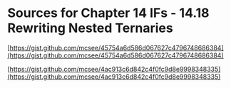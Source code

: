 # Sources for Chapter 14 IFs - 14.18 Rewriting Nested Ternaries


[https://gist.github.com/mcsee/45754a6d586d067627c4796748686384](https://gist.github.com/mcsee/45754a6d586d067627c4796748686384)

[https://gist.github.com/mcsee/4ac913c6d842c4f0fc9d8e9998348335](https://gist.github.com/mcsee/4ac913c6d842c4f0fc9d8e9998348335)